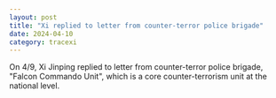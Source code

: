 ```yaml
---
layout: post
title: "Xi replied to letter from counter-terror police brigade"
date: 2024-04-10
category: tracexi
---
```


On 4/9, Xi Jinping replied to letter from counter-terror police brigade, "Falcon Commando Unit", which is a core counter-terrorism unit at the national level. 

